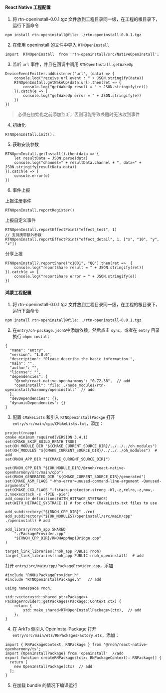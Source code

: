 #### React Native 工程配置
1. 将 rtn-openinstall-0.0.1.tgz 文件放到工程目录同一级，在工程的根目录下，运行下面命令
```
npm install rtn-openinstall@file:../rtn-openinstall-0.0.1.tgz
```
2. 在使用 openinstall 的文件中导入 `RTNOpenInstall`
```
import  RTNOpenInstall  from 'rtn-openinstall/src/NativeOpenInstall';
```
3. 监听 `url` 事件，并且在回调中调用 `RTNOpenInstall.getWakeUp`
```
DeviceEventEmitter.addListener("url", (data) => {
    console.log("receive url event : " + JSON.stringify(data))
    RTNOpenInstall.getWakeUp(data.url).then(ret => {
        console.log("getWakeUp result = " + JSON.stringify(ret))
    }).catch(e => {
        console.log("getWakeUp error = " + JSON.stringify(e))
    })
})
```
> 必须在初始化之前添加监听，否则可能导致唤醒时无法收到事件
4. 初始化
```
RTNOpenInstall.init();
```
5. 获取安装参数
```
RTNOpenInstall.getInstall().then(data => {
    let resultData = JSON.parse(data)
    console.log("channel=" + resultData.channel + ", data=" + JSON.stringify(resultData.data))
}).catch(e => {
    console.error(e)
})
```
6. 事件上报  

上报注册事件
```
RTNOpenInstall.reportRegister()
```
上报自定义事件
```
RTNOpenInstall.reportEffectPoint("effect_test", 1) 
// 支持携带额外参数
RTNOpenInstall.reportEffectPoint("effect_detail", 1, ["x", "10", "y", "z"])
```
分享上报
```
RTNOpenInstall?.reportShare("c1001", "QQ").then(ret =>  {
    console.log("reportShare result = " + JSON.stringify(ret))
}).catch(e => {
    console.log("reportShare error = " + JSON.stringify(e))
})
```
#### 鸿蒙工程配置

1. 将 rtn-openinstall-0.0.1.tgz 文件放到工程目录同一级，在工程的根目录下，运行下面命令
```
npm install rtn-openinstall@file:../rtn-openinstall-0.0.1.tgz
```
2. 在`entry/oh-package.json5`中添加依赖，然后点击 `sync`，或者在 `entry` 目录执行 `ohpm install`
```
{
  "name": "entry",
  "version": "1.0.0",
  "description": "Please describe the basic information.",
  "main": "",
  "author": "",
  "license": "",
  "dependencies": {
    "@rnoh/react-native-openharmony": "0.72.38",  // add
    "openinstall": "file:../node_modules/rtn-openinstall/harmony/openinstall"  // add
  },
  "devDependencies": {},
  "dynamicDependencies": {}
}
```
3. 配置 `CMakeLists` 和引入 `RTNOpenInstallPackge`
打开 `entry/src/main/cpp/CMakeLists.txt`，添加：
```
project(rnapp)
cmake_minimum_required(VERSION 3.4.1)
set(CMAKE_SKIP_BUILD_RPATH TRUE)
set(OH_MODULE_DIR "${CMAKE_CURRENT_SOURCE_DIR}/../../../oh_modules")
set(OH_MODULES "${CMAKE_CURRENT_SOURCE_DIR}/../../../oh_modules")  # add
set(RNOH_APP_DIR "${CMAKE_CURRENT_SOURCE_DIR}")

set(RNOH_CPP_DIR "${OH_MODULE_DIR}/@rnoh/react-native-openharmony/src/main/cpp")
set(RNOH_GENERATED_DIR "${CMAKE_CURRENT_SOURCE_DIR}/generated")
set(CMAKE_ASM_FLAGS "-Wno-error=unused-command-line-argument -Qunused-arguments")
set(CMAKE_CXX_FLAGS "-fstack-protector-strong -Wl,-z,relro,-z,now,-z,noexecstack -s -fPIE -pie")
add_compile_definitions(WITH_HITRACE_SYSTRACE)
set(WITH_HITRACE_SYSTRACE 1) # for other CMakeLists.txt files to use

add_subdirectory("${RNOH_CPP_DIR}" ./rn)
add_subdirectory("${OH_MODULES}/openinstall/src/main/cpp" ./openinstall) # add

add_library(rnoh_app SHARED
    "./PackageProvider.cpp"
    "${RNOH_CPP_DIR}/RNOHAppNapiBridge.cpp"
)

target_link_libraries(rnoh_app PUBLIC rnoh)
target_link_libraries(rnoh_app PUBLIC rnoh_openinstall)  # add
```
打开 `entry/src/main/cpp/PackageProvider.cpp`，添加
```
#include "RNOH/PackageProvider.h"
#include "RTNOpenInstallPackage.h"   // add

using namespace rnoh;

std::vector<std::shared_ptr<Package>> PackageProvider::getPackages(Package::Context ctx) {
    return {
        std::make_shared<RTNOpenInstallPackage>(ctx),  // add
    };
}
```
4. 在 ArkTs 侧引入 OpenInstallPackage
打开 `entry/src/main/ets/RNPackagesFactory.ets`，添加：
```
import { RNPackageContext, RNPackage } from '@rnoh/react-native-openharmony/ts';
import {OpenInstallPackage} from 'openinstall'  //add
export function createRNPackages(ctx: RNPackageContext): RNPackage[] {
  return [
    new OpenInstallPackage(ctx)  // add
  ];
}
```

5. 在加载 bundle 的情况下编译运行